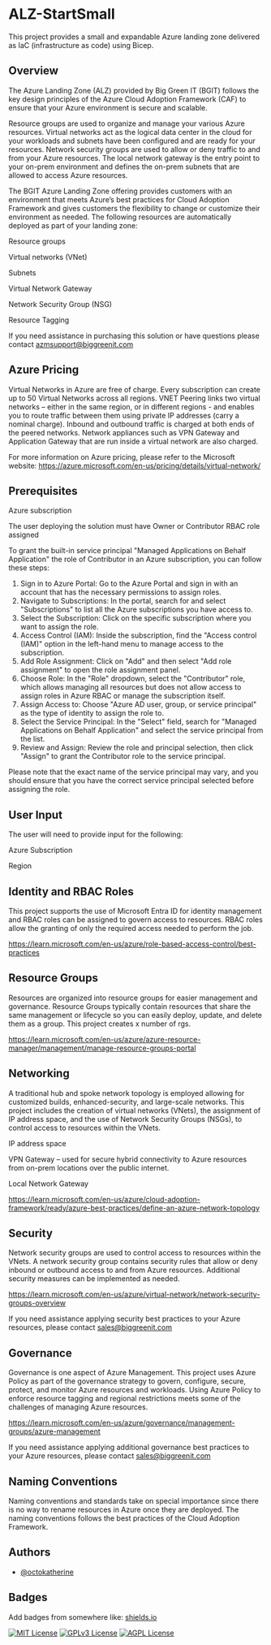 # ALZ-StartSmall
This project provides a small and expandable Azure landing zone delivered as IaC (infrastructure as code) using Bicep.

## Overview

The Azure Landing Zone (ALZ) provided by Big Green IT (BGIT) follows the key design principles of the Azure Cloud Adoption Framework (CAF) to ensure that your Azure environment is secure and scalable. 

Resource groups are used to organize and manage your various Azure resources.  Virtual networks act as the logical data center in the cloud for your workloads and subnets have been configured and are ready for your resources.  Network security groups are used to allow or deny traffic to and from your Azure resources.  The local network gateway is the entry point to your on-prem environment and defines the on-prem subnets that are allowed to access Azure resources. 

The BGIT Azure Landing Zone offering provides customers with an environment that meets Azure’s best practices for Cloud Adoption Framework and gives customers the flexibility to change or customize their environment as needed.  The following resources are automatically deployed as part of your landing zone: 

Resource groups 

Virtual networks (VNet)

Subnets 

Virtual Network Gateway 

Network Security Group (NSG)

Resource Tagging 

If you need assistance in purchasing this solution or have questions please contact azmsupport@biggreenit.com

## Azure Pricing

Virtual Networks in Azure are free of charge. Every subscription can create up to 50 Virtual Networks across all regions. VNET Peering links two virtual networks – either in the same region, or in different regions - and enables you to route traffic between them using private IP addresses (carry a nominal charge). Inbound and outbound traffic is charged at both ends of the peered networks. Network appliances such as VPN Gateway and Application Gateway that are run inside a virtual network are also charged.

For more information on Azure pricing, please refer to the Microsoft website: https://azure.microsoft.com/en-us/pricing/details/virtual-network/

## Prerequisites

Azure subscription 

The user deploying the solution must have Owner or Contributor RBAC role assigned

To grant the built-in service principal "Managed Applications on Behalf Application" the role of Contributor in an Azure subscription, you can follow these steps:

1.	Sign in to Azure Portal: Go to the Azure Portal and sign in with an account that has the necessary permissions to assign roles.
2.	Navigate to Subscriptions: In the portal, search for and select "Subscriptions" to list all the Azure subscriptions you have access to.
3.	Select the Subscription: Click on the specific subscription where you want to assign the role.
4.	Access Control (IAM): Inside the subscription, find the "Access control (IAM)" option in the left-hand menu to manage access to the subscription.
5.	Add Role Assignment: Click on "Add" and then select "Add role assignment" to open the role assignment panel.
6.	Choose Role: In the "Role" dropdown, select the "Contributor" role, which allows managing all resources but does not allow access to assign roles in Azure RBAC or manage the subscription itself.
7.	Assign Access to: Choose "Azure AD user, group, or service principal" as the type of identity to assign the role to.
8.	Select the Service Principal: In the "Select" field, search for "Managed Applications on Behalf Application" and select the service principal from the list.
9.	Review and Assign: Review the role and principal selection, then click "Assign" to grant the Contributor role to the service principal.

Please note that the exact name of the service principal may vary, and you should ensure that you have the correct service principal selected before assigning the role. 


## User Input

The user will need to provide input for the following: 

Azure Subscription 

Region 
## Identity and RBAC Roles

This project supports the use of Microsoft Entra ID for identity management and RBAC roles can be assigned to govern access to resources. RBAC roles allow the granting of only the required access needed to perform the job. 

https://learn.microsoft.com/en-us/azure/role-based-access-control/best-practices  
## Resource Groups

Resources are organized into resource groups for easier management and governance.  Resource Groups typically contain resources that share the same management or lifecycle so you can easily deploy, update, and delete them as a group. This project creates x number of rgs. 

https://learn.microsoft.com/en-us/azure/azure-resource-manager/management/manage-resource-groups-portal  
## Networking

A traditional hub and spoke network topology is employed allowing for customized builds, enhanced-security, and large-scale networks.  This project includes the creation of virtual networks (VNets), the assignment of IP address space, and the use of Network Security Groups (NSGs), to control access to resources within the VNets. 

IP address space 

VPN Gateway – used for secure hybrid connectivity to Azure resources from on-prem locations over the public internet. 

Local Network Gateway 

https://learn.microsoft.com/en-us/azure/cloud-adoption-framework/ready/azure-best-practices/define-an-azure-network-topology  
## Security

Network security groups are used to control access to resources within the VNets. A network security group contains security rules that allow or deny inbound or outbound access to and from Azure resources.  Additional security measures can be implemented as needed. 

https://learn.microsoft.com/en-us/azure/virtual-network/network-security-groups-overview  

If you need assistance applying security best practices to your Azure resources, please contact sales@biggreenit.com 
## Governance

Governance is one aspect of Azure Management. This project uses Azure Policy as part of the governance strategy to govern, configure, secure, protect, and monitor Azure resources and workloads. Using Azure Policy to enforce resource tagging and regional restrictions meets some of the challenges of managing Azure resources. 

https://learn.microsoft.com/en-us/azure/governance/management-groups/azure-management  

If you need assistance applying additional governance best practices to your Azure resources, please contact sales@biggreenit.com 
## Naming Conventions

Naming conventions and standards take on special importance since there is no way to rename resources in Azure once they are deployed.  The naming conventions follows the best practices of the Cloud Adoption Framework. 
## Authors

- [@octokatherine](https://www.github.com/octokatherine)


## Badges

Add badges from somewhere like: [shields.io](https://shields.io/)

[![MIT License](https://img.shields.io/badge/License-MIT-green.svg)](https://choosealicense.com/licenses/mit/)
[![GPLv3 License](https://img.shields.io/badge/License-GPL%20v3-yellow.svg)](https://opensource.org/licenses/)
[![AGPL License](https://img.shields.io/badge/license-AGPL-blue.svg)](http://www.gnu.org/licenses/agpl-3.0)

